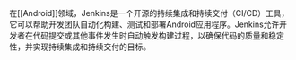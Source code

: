 
在[[Android]]领域，Jenkins是一个开源的持续集成和持续交付（CI/CD）工具，它可以帮助开发团队自动化构建、测试和部署Android应用程序。Jenkins允许开发者在代码提交或其他事件发生时自动触发构建过程，以确保代码的质量和稳定性，并实现持续集成和持续交付的目标。
